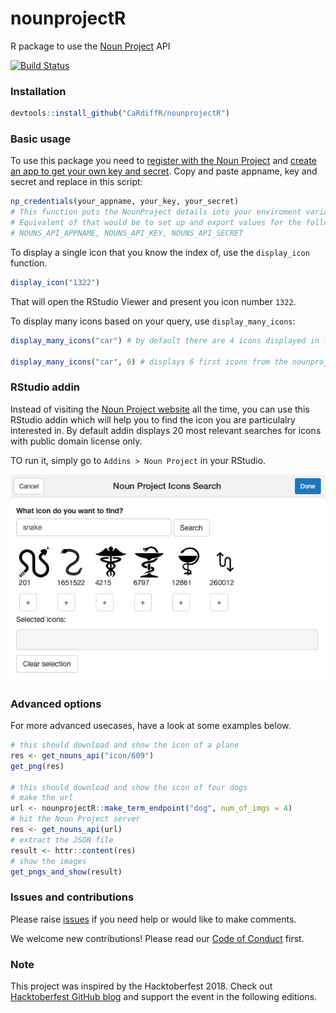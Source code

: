 # nounprojectR

R package to use the [Noun Project](https://thenounproject.com/) API

[![Build Status](https://travis-ci.org/CaRdiffR/nounprojectR.svg?branch=master)](https://travis-ci.org/CaRdiffR/nounprojectR)

### Installation

```r
devtools::install_github("CaRdiffR/nounprojectR")
```

### Basic usage

To use this package you need to [register with the Noun Project](https://thenounproject.com) and [create an app to get your own key and secret](https://thenounproject.com/developers/apps/). 
Copy and paste appname, key and secret and replace in this script:

```r
np_credentials(your_appname, your_key, your_secret)
# This function puts the NounProject details into your enviroment variables.
# Equivalent of that would be to set up and export values for the following variables:
# NOUNS_API_APPNAME, NOUNS_API_KEY, NOUNS_API_SECRET
```

To display a single icon that you know the index of, use the `display_icon` function.

```r
display_icon("1322")
```

That will open the RStudio Viewer and present you icon number `1322`.

To display many icons based on your query, use `display_many_icons`:

```r
display_many_icons("car") # by default there are 4 icons displayed in loop

display_many_icons("car", 6) # displays 6 first icons from the nounproject database
```

### RStudio addin

Instead of visiting the [Noun Project website](https://thenounproject.com/) all the time, you can use this RStudio addin which will help you to find the icon you are particulalry interested in. By default addin displays 20 most relevant searches for icons with public domain license only.

TO run it, simply go to `Addins > Noun Project` in your RStudio.

![Addin](man/images/rsaddin.png)

### Advanced options

For more advanced usecases, have a look at some examples below. 
```r
# this should download and show the icon of a plane
res <- get_nouns_api("icon/609") 
get_png(res)

# this should download and show the icon of four dogs
# make the url
url <- nounprojectR::make_term_endpoint("dog", num_of_imgs = 4)
# hit the Noun Project server 
res <- get_nouns_api(url)
# extract the JSON file
result <- httr::content(res)
# show the images
get_pngs_and_show(result)
```

### Issues and contributions
Please raise [issues](https://github.com/CaRdiffR/nounprojectR/issues) if you need help or would like to make comments.

We welcome new contributions! Please read our [Code of Conduct](https://github.com/CaRdiffR/nounprojectR/blob/master/CONDUCT.md) first.

### Note

This project was inspired by the Hacktoberfest 2018. Check out [Hacktoberfest GitHub blog](https://blog.github.com/2018-09-24-hacktoberfest-is-back-and-celebrating-its-fifth-year/) and support the event in the following editions.
